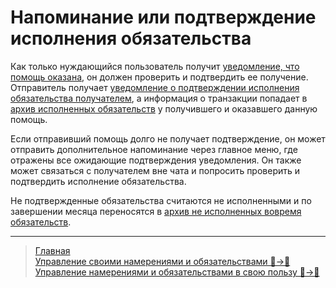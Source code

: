 # Напоминание или подтверждение исполнения обязательства

Как только нуждающийся пользователь получит [уведомление, что помощь оказана](../notifications/money_transferred.md), он должен проверить и подтвердить ее получение. Отправитель получает [уведомление о подтверждении исполнения обязательства получателем](../notifications/money_received.md), а информация о транзакции попадает в [архив исполненных обязательств](../actions/archive_my.md) у получившего и оказавшего данную помощь. 

Если отправивший помощь долго не получает подтверждение, он может отправить дополнительное напоминание через главное меню, где отражены все ожидающие подтверждения уведомления. Он также может связаться с получателем вне чата и попросить проверить и подтвердить исполнение обязательства.

Не подтвержденные обязательства считаются не исполненными и по завершении месяца переносятся в [архив не исполненных вовремя обязательств](../actions/archive.md).

---
> [Главная](../index.md)  
> [Управление своими намерениями и обязательствами 👤->👥](../actions/show_int_obl.md)  
> [Управление намерениями и обязательствами в свою пользу 👥->👤](../actions/show_int_obl_for_me.md)
